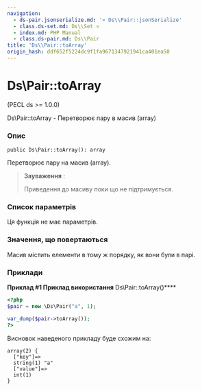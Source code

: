 ```yaml
---
navigation:
  - ds-pair.jsonserialize.md: '« Ds\\Pair::jsonSerialize'
  - class.ds-set.md: Ds\\Set »
  - index.md: PHP Manual
  - class.ds-pair.md: Ds\\Pair
title: 'Ds\\Pair::toArray'
origin_hash: ddf652f5224dc9f1fa9671347921941ca401ea50
---
```

# Ds\\Pair::toArray

(PECL ds >= 1.0.0)

Ds\\Pair::toArray - Перетворює пару в масив (array)

### Опис

```methodsynopsis
public Ds\Pair::toArray(): array
```

Перетворює пару на масив (array).

> **Зауваження** :
> 
> Приведення до масиву поки що не підтримується.

### Список параметрів

Ця функція не має параметрів.

### Значення, що повертаються

Масив містить елементи в тому ж порядку, як вони були в парі.

### Приклади

**Приклад #1 Приклад використання** Ds\\Pair::toArray()\*\*\*\*

```php
<?php
$pair = new \Ds\Pair("a", 1);

var_dump($pair->toArray());
?>
```

Висновок наведеного прикладу буде схожим на:

```
array(2) {
  ["key"]=>
  string(1) "a"
  ["value"]=>
  int(1)
}
```
